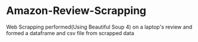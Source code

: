 # Amazon-Review-Scrapping
Web Scrapping performed(Using Beautiful Soup 4) on a laptop's review and formed a dataframe and csv file from scrapped data
